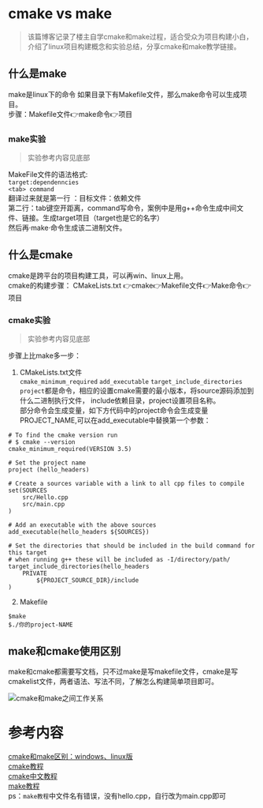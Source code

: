 # cmake vs make
> 该篇博客记录了楼主自学cmake和make过程，适合受众为项目构建小白，介绍了linux项目构建概念和实验总结，分享cmake和make教学链接。

## 什么是make
make是linux下的命令
如果目录下有Makefile文件，那么make命令可以生成项目。  
步骤：Makefile文件👉make命令👉项目

### make实验
> 实验参考内容见底部 

MakeFile文件的语法格式:   
`target:dependenncies`  
`<tab> command`  
翻译过来就是第一行 ：目标文件：依赖文件    
第二行：tab键空开距离，command写命令，案例中是用g++命令生成中间文件、链接。生成target项目（target也是它的名字）  
然后再·make·命令生成该二进制文件。  
## 什么是cmake
cmake是跨平台的项目构建工具，可以再win、linux上用。   
cmake的构建步骤：
CMakeLists.txt 👉cmake👉Makefile文件👉Make命令👉项目
### cmake实验
> 实验参考内容见底部

步骤上比make多一步：  
1. CMakeLists.txt文件  
`cmake_minimum_required`  `add_executable`  `target_include_directories`  `project`都是命令，相应的设置cmake需要的最小版本，将source源码添加到什么二进制执行文件， include依赖目录，project设置项目名称。  
部分命令会生成变量，如下方代码中的project命令会生成变量PROJECT_NAME,可以在add_executable中替换第一个参数：
```# Set the minimum version of CMake that can be used
# To find the cmake version run
# $ cmake --version
cmake_minimum_required(VERSION 3.5)

# Set the project name
project (hello_headers)

# Create a sources variable with a link to all cpp files to compile
set(SOURCES
    src/Hello.cpp
    src/main.cpp
)

# Add an executable with the above sources
add_executable(hello_headers ${SOURCES})

# Set the directories that should be included in the build command for this target
# when running g++ these will be included as -I/directory/path/
target_include_directories(hello_headers
    PRIVATE 
        ${PROJECT_SOURCE_DIR}/include
)
```
2. Makefile  
```
$make
$./你的project-NAME
```


##  make和cmake使用区别
make和cmake都需要写文档，只不过make是写makefile文件，cmake是写cmakelist文件，两者语法、写法不同，了解怎么构建简单项目即可。  


![cmake和make之间工作关系](https://img-blog.csdnimg.cn/img_convert/c88be0810d0233462db9f985f1e0b2c5.png)

# 参考内容  
[cmake和make区别：windows、linux版](https://earthly.dev/blog/cmake-vs-make-diff/#:~:text=In%20summary%3A%20The%20difference%20between,used%20to%20create%20a%20Makefile.)  
[cmake教程](https://github.com/ttroy50/cmake-examples/tree/master/01-basic)  
[cmake中文教程](https://github.com/SFUMECJF/cmake-examples-Chinese/tree/main/01-basic)  
[make教程](https://earthly.dev/blog/cmake-vs-make-diff/#top)  
ps：`make教程`中文件名有错误，没有hello.cpp，自行改为main.cpp即可
